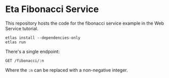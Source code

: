 # Eta Fibonacci Service

This repository hosts the code for the fibonacci service example in the Web Service tutorial.

```
etlas install --dependencies-only
etlas run
```

There's a single endpoint:

```
GET /fibonacci/:n
```

Where the `:n` can be replaced with a non-negative integer.
